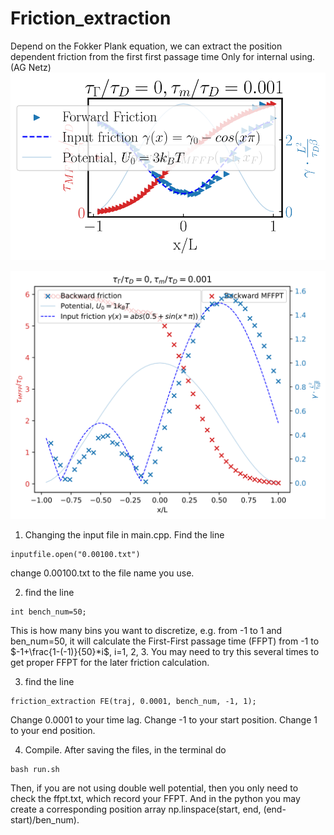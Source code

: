 # Friction_extraction
Depend on the Fokker Plank equation, we can extract the position dependent friction from the first first passage time
Only for internal using. (AG Netz)
![alt text](https://github.com/Sanhei/Friction_extraction/blob/main/forward.svg?raw=true)

![alt text](https://github.com/Sanhei/Friction_extraction/blob/main/backward.svg?raw=true)

1. Changing the input file in main.cpp. Find the line
```
inputfile.open("0.00100.txt")
```
change 0.00100.txt to the file name you use.

2. find the line 
```
int bench_num=50;
```
This is how many bins you want to discretize, e.g. from -1 to 1 and ben_num=50, it will calculate the First-First passage time (FFPT) from
-1 to $-1+\frac{1-(-1)}{50}*i$, i=1, 2, 3. You may need to try this several times to get proper FFPT for the later friction calculation.

3. find the line
```
friction_extraction FE(traj, 0.0001, bench_num, -1, 1);
```
Change 0.0001 to your time lag.
Change -1 to your start position.
Change 1 to your end position.

4. Compile.
After saving the files, in the terminal do
```
bash run.sh
```
Then, if you are not using double well potential, then you only need to check the ffpt.txt, which record your FFPT. And in the python you may create a corresponding position array np.linspace(start, end, (end-start)/ben_num).





